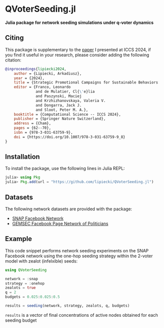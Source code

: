 # QVoterSeeding.jl

**Julia package for network seeding simulations under q-voter dynamics**

## Citing
This package is supplementary to the [paper](https://doi.org/10.1007/978-3-031-63759-9_8) I presented at ICCS 2024, if you find it useful in your research, please consider adding the following citation:

```bibtex
@inproceedings{lipiecki2024,
    author = {Lipiecki, Arkadiusz},
    year = {2024},
    title = {Strategic Promotional Campaigns for Sustainable Behaviors: Maximizing Influence in Competitive Complex Contagions},
    editor = {Franco, Leonardo
              and de Mulatier, Cl{\'e}lia
              and Paszynski, Maciej
              and Krzhizhanovskaya, Valeria V.
              and Dongarra, Jack J.
              and Sloot, Peter M. A.},
    booktitle = {Computational Science -- ICCS 2024},
    publisher = {Springer Nature Switzerland},
    address = {Cham},
    pages = {62--70},
    isbn = {978-3-031-63759-9},
    doi = {https://doi.org/10.1007/978-3-031-63759-9_8}
}
```

## Installation
To install the package, use the following lines in Julia REPL:

```julia
julia> using Pkg
julia> Pkg.add(url = "https://github.com/lipiecki/QVoterSeeding.jl")
```

## Datasets
The following network datasets are provided with the package:
- [SNAP Facebook Network](https://snap.stanford.edu/data/ego-Facebook.html)
- [GEMSEC Facebook Page Network of Politicians](https://snap.stanford.edu/data/gemsec-Facebook.html)

## Example
This code snippet performs network seeding experiments on the SNAP Facebook network using the one-hop seeding strategy within the 2-voter model with zealot (infelxible) seeds:

```julia
using QVoterSeeding

network = :snap
strategy = :onehop
zealots = true
q = 2
budgets = 0.025:0.025:0.5

results = seeding(network, strategy, zealots, q, budgets)
```
`results` is a vector of final concentrations of active nodes obtained for each seeding budget
